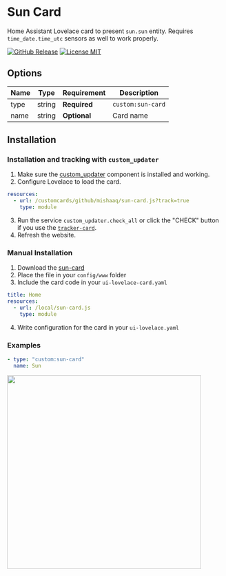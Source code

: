 # Sun Card
Home Assistant Lovelace card to present `sun.sun` entity. Requires `time_date.time_utc` sensors as well to work properly.

[![GitHub Release][releases-shield]][releases]
[![License MIT][license-shield]](LICENSE.md)

<!-- [![Community Forum][forum-shield]][forum] -->

## Options

| Name | Type | Requirement | Description
| ---- | ---- | ------- | -----------
| type | string | **Required** | `custom:sun-card`
| name | string | **Optional** | Card name

## Installation

### Installation and tracking with `custom_updater`

1. Make sure the [custom_updater](https://github.com/custom-components/custom_updater) component is installed and working.
2. Configure Lovelace to load the card.

```yaml
resources:
  - url: /customcards/github/mishaaq/sun-card.js?track=true
    type: module
```

3. Run the service `custom_updater.check_all` or click the "CHECK" button if you use the [`tracker-card`](https://github.com/custom-cards/tracker-card).
4. Refresh the website.

### Manual Installation

1. Download the [sun-card](https://github.com/mishaaq/sun-card/releases/download/v1.0-alpha/sun-card.js)
2. Place the file in your `config/www` folder
3. Include the card code in your `ui-lovelace-card.yaml`

```yaml
title: Home
resources:
  - url: /local/sun-card.js
    type: module
```

4. Write configuration for the card in your `ui-lovelace.yaml`

### Examples

```yaml
- type: "custom:sun-card"
  name: Sun
```

<img src="https://raw.githubusercontent.com/mishaaq/sun-card/master/images/showcase.png" width="450px"/>

[forum-shield]: https://img.shields.io/badge/community-forum-brightgreen.svg?style=for-the-badge
[forum]: https://community.home-assistant.io/c/projects/frontend
[license-shield]: https://img.shields.io/github/license/mishaaq/sun-card.svg?style=for-the-badge
[releases-shield]: https://img.shields.io/github/release/mishaaq/sun-card.svg?style=for-the-badge
[releases]: https://github.com/mishaaq/sun-card/releases

